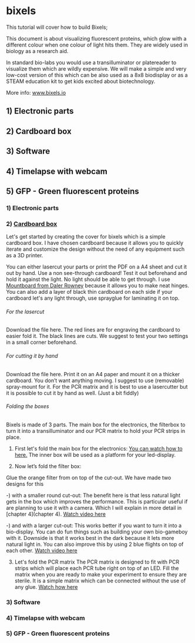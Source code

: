 # bixels
This tutorial will cover how to build Bixels;  
 
This document is about visualizing fluorescent proteins, which glow with a different colour when one colour of light hits them. They are widely used in biology as a research aid. 

In standard bio-labs you would use a transilluminator or platereader to visualize them which are wildly expensive. We will make a simple and very low-cost version of this which can be also used as a 8x8 biodisplay or as a STEAM education kit to get kids excited about biotechnology.

More info: www.bixels.io  

## 1) Electronic parts
## 2) Cardboard box
## 3) Software
## 4) Timelapse with webcam
## 5) GFP - Green fluorescent proteins

### 1) Electronic parts  

### 2) [Cardboard box](https://github.com/heleneopencell/bixels#2-cardboard-box)
Let's get started by creating the cover for bixels which is a simple cardboard box. I have chosen cardboard because it allows you to quickly iterate and customize the design without the need of any equipment such as a 3D printer. 

You can either lasercut your parts or print the PDF on a A4 sheet and cut it out by hand. Use a non see-through cardboard! Test it out beforehand and hold it against the light. No light should be able to get through. I use [Mountboard from Daler Rowney](https://www.amazon.co.uk/Daler-Rowney-Black-Graduate-Mountboard/dp/B00GKCF0VG/ref=sr_1_4?keywords=mount+board+black&qid=1571151582&sr=8-4) because it allows you to make neat hinges. You can also add a layer of black thin cardboard on each side if your cardboard let's any light through, use sprayglue for laminating it on top.
 
###### For the lasercut
Download the file here. The red lines are for engraving the cardboard to easier fold it. The black lines are cuts. We suggest to test your two settings in a small corner beforehand.
 
###### For cutting it by hand
Download the file here. Print it on an A4 paper and mount it on a thicker cardboard. You don’t want anything moving. I suggest to use (removable) spray-mount for it. For the PCR matrix and it is best to use a lasercutter but it is possible to cut it by hand as well. (Just a bit fiddly)
 
###### Folding the boxes
Bixels is made of 3 parts. The main box for the electronics, the filterbox to turn it into a transilluminator and our PCR matrix to hold your PCR strips in place.
 
1) First let's fold the main box for the electronics: [You can watch how to here.](https://vimeo.com/259026890) The inner box will be used as a platform for your led-display.
 
2) Now let’s fold the filter box:

Glue the orange filter from on top of the cut-out. We have made two designs for this  

-) with a smaller round cut-out: The benefit here is that less natural light gets in the box which improves the performance. This is particular useful if are planning to use it with a camera. Which I will explain in more detail in [chapter 4](chapter 4).  [Watch video here](https://vimeo.com/236662100)

-) and with a larger cut-out: This works better if you want to turn it into a bio-display. You can do fun things such as building your own bio-gameboy with it. Downside is that it works best in the dark because it lets more natural light in. You can also improve this by using 2 blue flights on top of each other. [Watch video here](https://vimeo.com/259029617)

3) Let's fold the PCR matrix
The PCR matrix is designed to fit with PCR strips which will place each PCR tube right on top of an LED. Fill the matrix when you are ready to make your experiment to ensure they are sterile.
It is a simple matrix which can be connected without the use of any glue. [Watch how here](https://vimeo.com/259033478)

### 3) Software
### 4) Timelapse with webcam
### 5) GFP - Green fluorescent proteins


